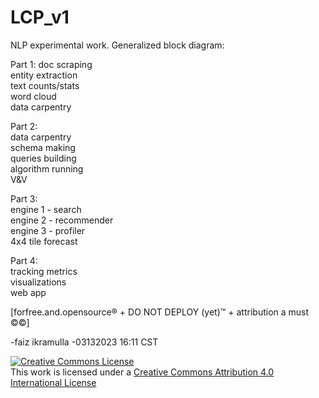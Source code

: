 # LCP_v1

NLP experimental work.  Generalized block diagram:

Part 1:
doc scraping  
entity extraction  
text counts/stats  
word cloud  
data carpentry  

Part 2:  
data carpentry  
schema making  
queries building  
algorithm running  
V&V  

Part 3:  
engine 1 - search  
engine 2 - recommender  
engine 3 - profiler  
4x4 tile forecast  

Part 4:  
tracking metrics  
visualizations  
web app  

[forfree.and.opensource® + DO NOT DEPLOY (yet)™ + attribution a must ©©]    

-faiz ikramulla
-03132023 16:11 CST 

<a rel="license" href="http://creativecommons.org/licenses/by/4.0/"><img alt="Creative Commons License" style="border-width:0" src="https://i.creativecommons.org/l/by/4.0/88x31.png" /></a><br />This work is licensed under a <a rel="license" href="http://creativecommons.org/licenses/by/4.0/">Creative Commons Attribution 4.0 International License</a><br /><br /></a>
